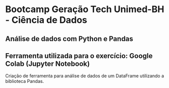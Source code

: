 # Bootcamp Geração Tech Unimed-BH - Ciência de Dados

## Análise de dados com Python e Pandas
## Ferramenta utilizada para o exercício: Google Colab (Jupyter Notebook)

Criação de ferramenta para análise de dados de um DataFrame utilizando a biblioteca Pandas. 
